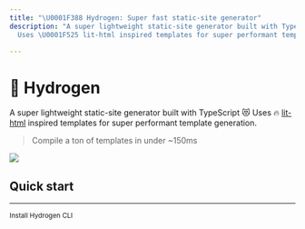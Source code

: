 ```yaml
---
title: "\U0001F388 Hydrogen: Super fast static-site generator"
description: "A super lightweight static-site generator built with TypeScript \U0001F63B
  Uses \U0001F525 lit-html inspired templates for super performant template generation"

---
```

# 🎈 Hydrogen

A super lightweight static-site generator built with TypeScript 😻 Uses 🔥 [lit-html](https://lit-html.polymer-project.org/) inspired templates for super performant template generation.

> Compile a ton of templates in under \~150ms

![](https://qph.fs.quoracdn.net/main-qimg-706f37c5cbc54e415892478836e8acb5.webp)

## Quick start

***

<small>Install Hydrogen CLI</small>